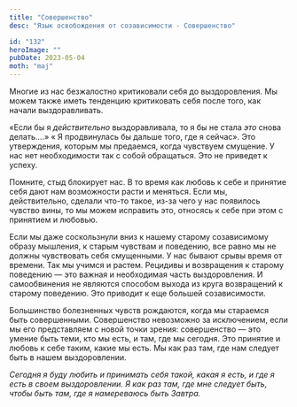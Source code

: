 ```yaml
---
title: "Совершенство"
desc: "Язык освобождения от созависимости - Совершенство"

id: "132"
heroImage: ""
pubDate: 2023-05-04
moth: "maj"
---
```


Многие из нас безжалостно критиковали себя до выздоровления. Мы можем также
иметь тенденцию критиковать себя после того, как начали выздоравливать.

«Если бы я _действительно_ выздоравливала, то я бы не стала _это_ снова
делать….» « Я продвинулась бы дальше того, где я сейчас». Это утверждения,
которым мы предаемся, когда чувствуем смущение. У нас нет необходимости так с
собой обращаться. Это не приведет к успеху.

Помните, стыд блокирует нас. В то время как любовь к себе и принятие себя дают
нам возможности расти и меняться. Если мы, действительно, сделали что-то
такое, из-за чего у нас появилось чувство вины, то мы можем исправить это,
относясь к себе при этом с принятием и любовью.

Если мы даже соскользнули вниз к нашему старому созависимому образу мышления,
к старым чувствам и поведению, все равно мы не должны чувствовать себя
смущенными. У нас бывают срывы время от времени. Так мы учимся и растем.
Рецидивы и возвращения к старому поведению — это важная и необходимая часть
выздоровления. И самообвинения не являются способом выхода из круга
возвращений к старому поведению. Это приводит к еще большей созависимости.

Большинство болезненных чувств рождаются, когда мы стараемся быть
совершенными. Совершенство невозможно за исключением, если мы его представляем
с новой точки зрения: совершенство — это умение быть теми, кто мы есть, и там,
где мы сегодня. Это принятие и любовь к себе таким, какие мы есть. Мы как раз
там, где нам следует быть в нашем выздоровлении.

_Сегодня_ _я_ _буду_ _любить_ _и_ _принимать_ _себя_ _такой,_ _какая_ _я_
_есть,_ _и_ _где_ _я_ _есть_ _в_ _своем_ _выздоровлении._ _Я_ _как_ _раз_
_там,_ _где_ _мне_ _следует_ _быть,_ _чтобы_ _быть_ _там,_ _где_ _я_
_намереваюсь_ _быть_ _Завтра._
